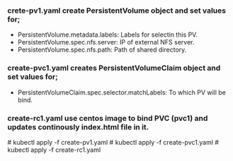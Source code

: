 ### crete-pv1.yaml create PersistentVolume object and set values for;

- PersistentVolume.metadata.labels: Labels for selectin this PV.
- PersistentVolume.spec.nfs.server: IP of external NFS server.
- PersistentVolume.spec.nfs.path: Path of shared directory.

### create-pvc1.yaml creates PersistentVolumeClaim object and set values for; 

- PersistentVolumeClaim.spec.selector.matchLabels: To which PV will be bind.

### create-rc1.yaml use centos image to bind PVC (pvc1) and updates continously index.html file in it.

\# kubectl apply -f create-pv1.yaml
\# kubectl apply -f create-pvc1.yaml
\# kubectl apply -f create-rc1.yaml
